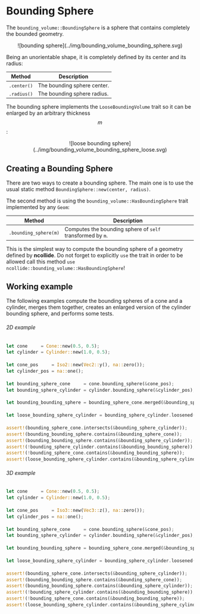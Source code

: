 # Bounding Sphere

The `bounding_volume::BoundingSphere` is a sphere that contains completely the
bounded geometry.

<center>
![bounding sphere](../img/bounding_volume_bounding_sphere.svg)
</center>

Being an unorientable shape, it is completely defined by its center and its
radius:

| Method      | Description                                                    |
|--           | --                                                             |
| `.center()` | The bounding sphere center. |
| `.radius()` | The bounding sphere radius. |


The bounding sphere implements the `LooseBoundingVolume` trait so it can be
enlarged by an arbitrary thickness $$m$$:

<center>
![loose bounding sphere](../img/bounding_volume_bounding_sphere_loose.svg)
</center>

## Creating a Bounding Sphere

There are two ways to create a bounding sphere. The main one is to use the usual
static method `BoundingSphere::new(center, radius)`.


The second method is using the `bounding_volume::HasBoundingSphere` trait
implemented by any `Geom`:

| Method                | Description                                                |
|--                     | --                                                         |
| `.bounding_sphere(m)` | Computes the bounding sphere of `self` transformed by `m`. |

This is the simplest way to compute the bounding sphere of a geometry defined
by **ncollide**. Do not forget to explicitly `use` the trait in order to be
allowed call this method `use ncollide::bounding_volume::HasBoundingSphere`!

## Working example

The following examples compute the bounding spheres of a cone and a cylinder,
merges them together, creates an enlarged version of the cylinder bounding
sphere, and performs some tests.

###### 2D example <div class="d2" onclick="window.open('../src/bounding_sphere2d.rs')"></div>
```rust
let cone     = Cone::new(0.5, 0.5);
let cylinder = Cylinder::new(1.0, 0.5);

let cone_pos     = Iso2::new(Vec2::y(), na::zero());
let cylinder_pos = na::one();

let bounding_sphere_cone     = cone.bounding_sphere(&cone_pos);
let bounding_sphere_cylinder = cylinder.bounding_sphere(&cylinder_pos);

let bounding_bounding_sphere = bounding_sphere_cone.merged(&bounding_sphere_cylinder);

let loose_bounding_sphere_cylinder = bounding_sphere_cylinder.loosened(1.0);

assert!(bounding_sphere_cone.intersects(&bounding_sphere_cylinder));
assert!(bounding_bounding_sphere.contains(&bounding_sphere_cone));
assert!(bounding_bounding_sphere.contains(&bounding_sphere_cylinder));
assert!(!bounding_sphere_cylinder.contains(&bounding_bounding_sphere));
assert!(!bounding_sphere_cone.contains(&bounding_bounding_sphere));
assert!(loose_bounding_sphere_cylinder.contains(&bounding_sphere_cylinder));
```

###### 3D example <div class="d3" onclick="window.open('../src/bounding_sphere3d.rs')"></div>
```rust
let cone     = Cone::new(0.5, 0.5);
let cylinder = Cylinder::new(1.0, 0.5);

let cone_pos     = Iso3::new(Vec3::z(), na::zero());
let cylinder_pos = na::one();

let bounding_sphere_cone     = cone.bounding_sphere(&cone_pos);
let bounding_sphere_cylinder = cylinder.bounding_sphere(&cylinder_pos);

let bounding_bounding_sphere = bounding_sphere_cone.merged(&bounding_sphere_cylinder);

let loose_bounding_sphere_cylinder = bounding_sphere_cylinder.loosened(1.0);

assert!(bounding_sphere_cone.intersects(&bounding_sphere_cylinder));
assert!(bounding_bounding_sphere.contains(&bounding_sphere_cone));
assert!(bounding_bounding_sphere.contains(&bounding_sphere_cylinder));
assert!(!bounding_sphere_cylinder.contains(&bounding_bounding_sphere));
assert!(!bounding_sphere_cone.contains(&bounding_bounding_sphere));
assert!(loose_bounding_sphere_cylinder.contains(&bounding_sphere_cylinder));
```
